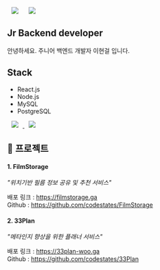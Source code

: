 <div>
    <img 
        src="https://hits.seeyoufarm.com/api/count/incr/badge.svg?url=https%3A%2F%2Fgithub.com%2FAlpoxDev"
        style="height : auto; margin-left : 10px; margin-right : 10px;"/>
    <img 
        src="https://img.shields.io/github/followers/LeeHyeongeol?label=LeeHyeongeol%20Followers&style=social"
        style="height : auto; margin-left : 10px; margin-right : 10px;"/>
</div>

## Jr Backend developer

안녕하세요. 주니어 백엔드 개발자 이현걸 입니다.

## Stack

- React.js
- Node.js
- MySQL
- PostgreSQL

<a href="https://www.instagram.com/hyeongirlife/">
    <img 
        src="http://img.shields.io/badge/-Instagram-black?style=flat&logo=Instagram&link=https://www.instagram.com/hyeongirlife/"
        style="height : auto; margin-left : 10px; margin-right : 10px;"/>
</a>
<a href="https://velog.io/@boo1996">
    <img 
        src="http://img.shields.io/badge/-Tech%20Blog-655ced?style=flat&logo=github&link=https://velog.io/@boo1996"
        style="height : auto; margin-left : 10px; margin-right : 10px;"/>
</a>

## 📖 프로젝트
#### 1. FilmStorage

_"위치기반 필름 정보 공유 및 추천 서비스"_

배포 링크 : https://filmstorage.ga</br>
Github : https://github.com/codestates/FilmStorage

#### 2. 33Plan

_"메타인지 향상을 위한 플래너 서비스"_

배포 링크 : https://33plan-woo.ga</br>
Github : https://github.com/codestates/33Plan

